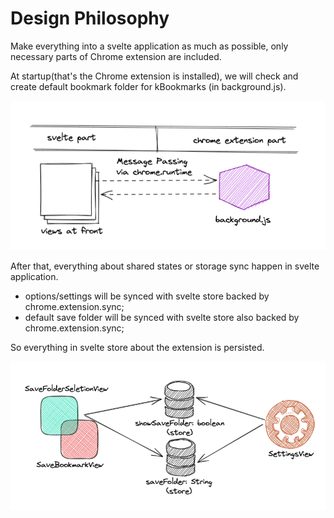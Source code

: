 # Design Philosophy

Make everything into a svelte application as much as possible, 
only necessary parts of Chrome extension are included.

At startup(that's the Chrome extension is installed), we will check and create default bookmark folder for kBookmarks (in background.js). 

![](images/app_communication_structure.jpg)


After that, everything about shared states or storage sync happen in svelte application.

- options/settings will be synced with svelte store backed by chrome.extension.sync;
- default save folder will be synced with svelte store also backed by chrome.extension.sync;

So everything in svelte store about the extension is persisted.

![](images/views_and_states.jpg)








